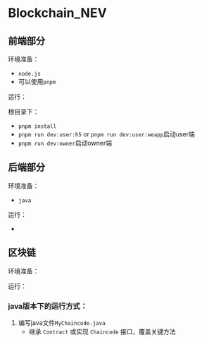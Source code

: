 # Blockchain_NEV

## 前端部分

环境准备：

- `node.js`
- 可以使用`pnpm`

运行：

根目录下：
- `pnpm install`
- `pnpm run dev:user:h5` or `pnpm run dev:user:weapp`启动user端
- `pnpm run dev:owner`启动owner端

## 后端部分

环境准备：

- `java` 

运行：

- 

## 区块链

环境准备：

运行：


### java版本下的运行方式：

1. 编写java文件`MyChaincode.java`
	- 继承 `Contract` 或实现 `Chaincode` 接口，覆盖关键方法


